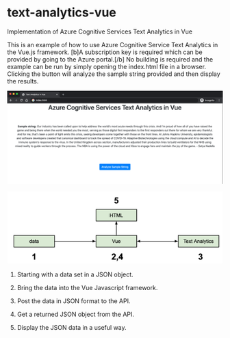 # text-analytics-vue
Implementation of Azure Cognitive Services Text Analytics in Vue

 

This is an example of how to use Azure Cognitive Service Text Analytics in the Vue.js framework. [b]A subscription key is required which can be provided by going to the Azure portal.[/b] No building is required and the example can be run by simply opening the index.html file in a browser. Clicking the button will analyze the sample string provided and then display the results. 

 
![Screenshot](/images/screenshot.png)
 
![Diagram](/images/diagram.png)

 


1. Starting with a data set in a JSON object. 

2. Bring the data into the Vue Javascript framework. 

3. Post the data in JSON format to the API. 

4. Get a returned JSON object from the API. 

5. Display the JSON data in a useful way. 
